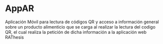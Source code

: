 # AppAR
Aplicación Móvil para lectura de códigos QR y acceso a información general sobre un producto alimenticio que se carga al realizar la lectura del codigo QR, el cual realiza la petición de dicha información a la aplicación web RAThesis
